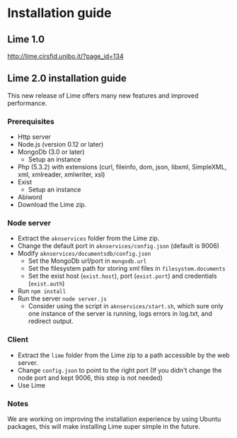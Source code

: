 # Installation guide

## Lime 1.0
http://lime.cirsfid.unibo.it/?page_id=134

## Lime 2.0 installation guide

This new release of Lime offers many new features and improved performance.

### Prerequisites

- Http server
- Node.js (version 0.12 or later)
- MongoDb (3.0 or later)
    - Setup an instance
- Php (5.3.2) with extensions (curl, fileinfo, dom, json, libxml, SimpleXML, xml, xmlreader, xmlwriter, xsl)
- Exist
    - Setup an instance
- Abiword
- Download the Lime zip.

### Node server

- Extract the `aknservices` folder from the Lime zip.
- Change the default port in `aknservices/config.json` (default is 9006)
- Modify `aknservices/documentsdb/config.json`
    - Set the MongoDb url/port in `mongodb.url`
    - Set the filesystem path for storing xml files in `filesystem.documents`
    - Set the exist host (`exist.host`), port (`exist.port`) and credentials (`exist.auth`)
- Run `npm install`
- Run the server `node server.js`
    - Consider using the script in `aknservices/start.sh`, which sure only one instance of the server is running, logs errors in log.txt, and redirect output.

### Client

- Extract the `lime` folder from the Lime zip to a path accessible by the web server.
- Change `config.json` to point to the right port (If you didn't change the node port and kept 9006, this step is not needed)
- Use Lime

### Notes

We are working on improving the installation experience by using Ubuntu packages, this will make installing Lime super simple in the future.

